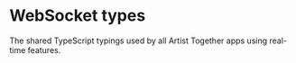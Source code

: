 # WebSocket types

The shared TypeScript typings used by all Artist Together apps using real-time features.
